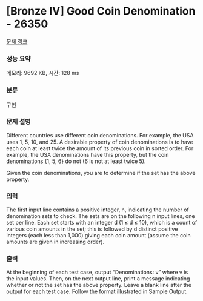 # [Bronze IV] Good Coin Denomination - 26350 

[문제 링크](https://www.acmicpc.net/problem/26350) 

### 성능 요약

메모리: 9692 KB, 시간: 128 ms

### 분류

구현

### 문제 설명

<p>Different countries use different coin denominations. For example, the USA uses 1, 5, 10, and 25. A desirable property of coin denominations is to have each coin at least twice the amount of its previous coin in sorted order. For example, the USA denominations have this property, but the coin denominations {1, 5, 6} do not (6 is not at least twice 5).</p>

<p>Given the coin denominations, you are to determine if the set has the above property.</p>

### 입력 

 <p>The first input line contains a positive integer, n, indicating the number of denomination sets to check. The sets are on the following n input lines, one set per line. Each set starts with an integer d (1 ≤ d ≤ 10), which is a count of various coin amounts in the set; this is followed by d distinct positive integers (each less than 1,000) giving each coin amount (assume the coin amounts are given in increasing order).</p>

### 출력 

 <p>At the beginning of each test case, output “Denominations: v” where v is the input values. Then, on the next output line, print a message indicating whether or not the set has the above property. Leave a blank line after the output for each test case. Follow the format illustrated in Sample Output.</p>

